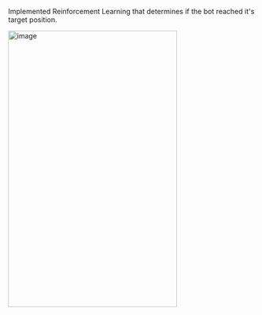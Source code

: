 Implemented Reinforcement Learning that determines if the bot reached it's target position.

<img width="343" height="563" alt="image" src="https://github.com/user-attachments/assets/52f0c730-66a3-4f86-9d81-aed72f99fa5a" />

